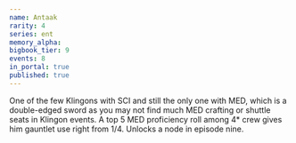 ```yaml
---
name: Antaak
rarity: 4
series: ent
memory_alpha:
bigbook_tier: 9
events: 8
in_portal: true
published: true
---
```


One of the few Klingons with SCI and still the only one with MED, which is a double-edged sword as you may not find much MED crafting or shuttle seats in Klingon events. A top 5 MED proficiency roll among 4* crew gives him gauntlet use right from 1/4. Unlocks a node in episode nine.
